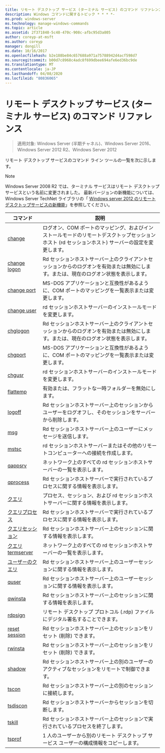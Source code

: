 ```yaml
---
title: リモート デスクトップ サービス (ターミナル サービス) のコマンド リファレンス
description: Windows コマンドに関するトピック * * * *-
ms.prod: windows-server
ms.technology: manage-windows-commands
ms.topic: article
ms.assetid: 2f371848-5c48-470c-908c-afbc95d3a805
author: coreyp-at-msft
ms.author: coreyp
manager: dongill
ms.date: 10/16/2017
ms.openlocfilehash: b2e188be84c657688a971a75788942d4acf598d7
ms.sourcegitcommit: b00d7c8968c4adc8f699dbee694afe6ed36bc9de
ms.translationtype: MT
ms.contentlocale: ja-JP
ms.lasthandoff: 04/08/2020
ms.locfileid: "80836065"
---
```

# <a name="remote-desktop-services-terminal-services-command-reference"></a>リモート デスクトップ サービス (ターミナル サービス) のコマンド リファレンス

>適用対象: Windows Server (半期チャネル)、Windows Server 2016、Windows Server 2012 R2、Windows Server 2012

リモート デスクトップ サービスのコマンド ライン ツールの一覧を次に示します。
> [!NOTE]
> Windows Server 2008 R2 では、ターミナル サービスはリモート デスクトップ サービスという名前に変更されました。 最新バージョンの新機能については、Windows Server TechNet ライブラリの「 [Windows server 2012 のリモートデスクトップサービスの新機能](https://technet.microsoft.com/library/hh831527)」を参照してください。
> 
> |                 コマンド                 |                                                      説明                                                       |
> |-----------------------------------------|------------------------------------------------------------------------------------------------------------------------|
> |           [change](change.md)           | ログオン、COM ポートのマッピング、およびインストールモードのリモートデスクトップセッションホスト (rd セッションホスト) サーバーの設定を変更します。 |
> |     [change logon](change-logon.md)     |    Rd セッションホストサーバー上のクライアントセッションからのログオンを有効または無効にします。または、現在のログオン状態を表示します。     |
> |      [change port](change-port.md)      |                   MS-DOS アプリケーションと互換性があるように、COM ポートのマッピングを一覧表示または変更します。                    |
> |      [change user](change-user.md)      |                                rd セッションホストサーバーのインストールモードを変更します。                                |
> |         [chglogon](chglogon.md)         |    Rd セッションホストサーバー上のクライアントセッションからのログオンを有効または無効にします。または、現在のログオン状態を表示します。     |
> |          [chgport](chgport.md)          |                   MS-DOS アプリケーションと互換性があるように、COM ポートのマッピングを一覧表示または変更します。                    |
> |           [chgusr](chgusr.md)           |                                rd セッションホストサーバーのインストールモードを変更します。                                |
> |         [flattemp](flattemp.md)         |                                      有効または、フラットな一時フォルダーを無効にします。                                       |
> |           [logoff](logoff.md)           |          Rd セッションホストサーバー上のセッションからユーザーをログオフし、そのセッションをサーバーから削除します。          |
> |              [msg](msg.md)              |                                Rd セッションホストサーバー上のユーザーにメッセージを送信します。                                 |
> |            [mstsc](mstsc.md)            |                       rd セッションホストサーバーまたはその他のリモートコンピューターへの接続を作成します。                        |
> |          [qappsrv](qappsrv.md)          |                             ネットワーク上のすべての rd セッションホストサーバーの一覧を表示します。                             |
> |         [qprocess](qprocess.md)         |                  Rd セッションホストサーバーで実行されているプロセスに関する情報を表示します。                   |
> |            [クエリ](query.md)            |                      プロセス、セッション、および rd セッションホストサーバーに関する情報を表示します。                      |
> |    [クエリプロセス](query-process.md)    |                  Rd セッションホストサーバーで実行されているプロセスに関する情報を表示します。                   |
> |    [クエリセッション](query-session.md)    |                           Rd セッションホストサーバー上のセッションに関する情報を表示します。                            |
> | [クエリ termserver](query-termserver.md) |                             ネットワーク上のすべての rd セッションホストサーバーの一覧を表示します。                             |
> |       [ユーザーのクエリ](query-user.md)       |                         Rd セッションホストサーバー上のユーザーセッションに関する情報を表示します。                         |
> |            [quser](quser.md)            |                         Rd セッションホストサーバー上のユーザーセッションに関する情報を表示します。                         |
> |          [qwinsta](qwinsta.md)          |                           Rd セッションホストサーバー上のセッションに関する情報を表示します。                            |
> |          [rdpsign](rdpsign.md)          |                          リモート デスクトップ プロトコル (.rdp) ファイルにデジタル署名することできます。                          |
> |    [reset session](reset-session.md)    |                         Rd セッションホストサーバー上のセッションをリセット (削除) できます。                          |
> |          [rwinsta](rwinsta.md)          |                         Rd セッションホストサーバー上のセッションをリセット (削除) できます。                          |
> |           [shadow](shadow.md)           |            Rd セッションホストサーバー上の別のユーザーのアクティブなセッションをリモートで制御できます。             |
> |            [tscon](tscon.md)            |                               Rd セッションホストサーバー上の別のセッションに接続します。                                |
> |         [tsdiscon](tsdiscon.md)         |                                 Rd セッションホストサーバーからセッションを切断します。                                  |
> |           [tskill](tskill.md)           |                           Rd セッションホストサーバー上のセッションで実行されているプロセスを終了します。                            |
> |           [tsprof](tsprof.md)           |              1 人のユーザーから別のリモート デスクトップ サービス ユーザーの構成情報をコピーします。               |
